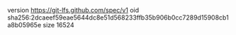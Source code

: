 version https://git-lfs.github.com/spec/v1
oid sha256:2dcaeef59eae5644dc8e51d568233ffb35b906b0cc7289d15908cb1a8b05965e
size 16524
